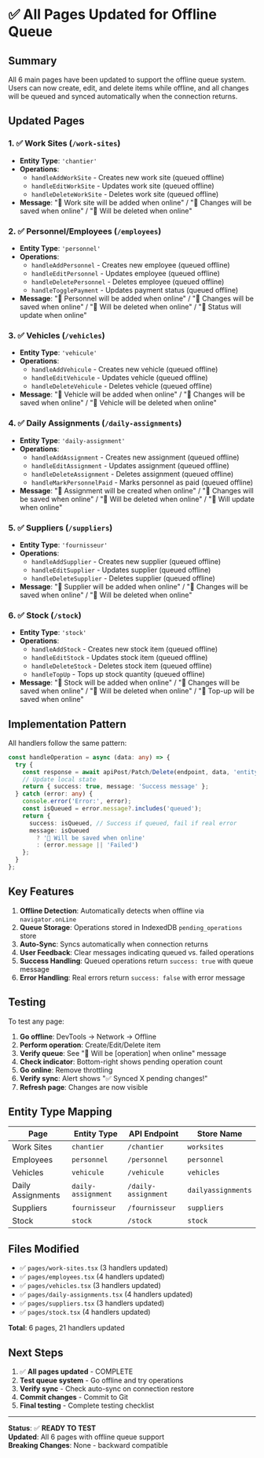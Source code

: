 # ✅ All Pages Updated for Offline Queue

## Summary

All 6 main pages have been updated to support the offline queue system. Users can now create, edit, and delete items while offline, and all changes will be queued and synced automatically when the connection returns.

## Updated Pages

### 1. ✅ Work Sites (`/work-sites`)
- **Entity Type**: `'chantier'`
- **Operations**:
  - `handleAddWorkSite` - Creates new work site (queued offline)
  - `handleEditWorkSite` - Updates work site (queued offline)
  - `handleDeleteWorkSite` - Deletes work site (queued offline)
- **Message**: "📝 Work site will be added when online" / "📝 Changes will be saved when online" / "📝 Will be deleted when online"

### 2. ✅ Personnel/Employees (`/employees`)
- **Entity Type**: `'personnel'`
- **Operations**:
  - `handleAddPersonnel` - Creates new employee (queued offline)
  - `handleEditPersonnel` - Updates employee (queued offline)
  - `handleDeletePersonnel` - Deletes employee (queued offline)
  - `handleTogglePayment` - Updates payment status (queued offline)
- **Message**: "📝 Personnel will be added when online" / "📝 Changes will be saved when online" / "📝 Will be deleted when online" / "📝 Status will update when online"

### 3. ✅ Vehicles (`/vehicles`)
- **Entity Type**: `'vehicule'`
- **Operations**:
  - `handleAddVehicule` - Creates new vehicle (queued offline)
  - `handleEditVehicule` - Updates vehicle (queued offline)
  - `handleDeleteVehicule` - Deletes vehicle (queued offline)
- **Message**: "📝 Vehicle will be added when online" / "📝 Changes will be saved when online" / "📝 Vehicle will be deleted when online"

### 4. ✅ Daily Assignments (`/daily-assignments`)
- **Entity Type**: `'daily-assignment'`
- **Operations**:
  - `handleAddAssignment` - Creates new assignment (queued offline)
  - `handleEditAssignment` - Updates assignment (queued offline)
  - `handleDeleteAssignment` - Deletes assignment (queued offline)
  - `handleMarkPersonnelPaid` - Marks personnel as paid (queued offline)
- **Message**: "📝 Assignment will be created when online" / "📝 Changes will be saved when online" / "📝 Will be deleted when online" / "📝 Will update when online"

### 5. ✅ Suppliers (`/suppliers`)
- **Entity Type**: `'fournisseur'`
- **Operations**:
  - `handleAddSupplier` - Creates new supplier (queued offline)
  - `handleEditSupplier` - Updates supplier (queued offline)
  - `handleDeleteSupplier` - Deletes supplier (queued offline)
- **Message**: "📝 Supplier will be added when online" / "📝 Changes will be saved when online" / "📝 Will be deleted when online"

### 6. ✅ Stock (`/stock`)
- **Entity Type**: `'stock'`
- **Operations**:
  - `handleAddStock` - Creates new stock item (queued offline)
  - `handleEditStock` - Updates stock item (queued offline)
  - `handleDeleteStock` - Deletes stock item (queued offline)
  - `handleTopUp` - Tops up stock quantity (queued offline)
- **Message**: "📝 Stock will be added when online" / "📝 Changes will be saved when online" / "📝 Will be deleted when online" / "📝 Top-up will be saved when online"

## Implementation Pattern

All handlers follow the same pattern:

```typescript
const handleOperation = async (data: any) => {
  try {
    const response = await apiPost/Patch/Delete(endpoint, data, 'entityType');
    // Update local state
    return { success: true, message: 'Success message' };
  } catch (error: any) {
    console.error('Error:', error);
    const isQueued = error.message?.includes('queued');
    return { 
      success: isQueued, // Success if queued, fail if real error
      message: isQueued 
        ? '📝 Will be saved when online' 
        : (error.message || 'Failed')
    };
  }
};
```

## Key Features

1. **Offline Detection**: Automatically detects when offline via `navigator.onLine`
2. **Queue Storage**: Operations stored in IndexedDB `pending_operations` store
3. **Auto-Sync**: Syncs automatically when connection returns
4. **User Feedback**: Clear messages indicating queued vs. failed operations
5. **Success Handling**: Queued operations return `success: true` with queue message
6. **Error Handling**: Real errors return `success: false` with error message

## Testing

To test any page:

1. **Go offline**: DevTools → Network → Offline
2. **Perform operation**: Create/Edit/Delete item
3. **Verify queue**: See "📝 Will be [operation] when online" message
4. **Check indicator**: Bottom-right shows pending operation count
5. **Go online**: Remove throttling
6. **Verify sync**: Alert shows "✅ Synced X pending changes!"
7. **Refresh page**: Changes are now visible

## Entity Type Mapping

| Page | Entity Type | API Endpoint | Store Name |
|------|-------------|--------------|------------|
| Work Sites | `chantier` | `/chantier` | `worksites` |
| Employees | `personnel` | `/personnel` | `personnel` |
| Vehicles | `vehicule` | `/vehicule` | `vehicles` |
| Daily Assignments | `daily-assignment` | `/daily-assignment` | `dailyassignments` |
| Suppliers | `fournisseur` | `/fournisseur` | `suppliers` |
| Stock | `stock` | `/stock` | `stock` |

## Files Modified

- ✅ `pages/work-sites.tsx` (3 handlers updated)
- ✅ `pages/employees.tsx` (4 handlers updated)
- ✅ `pages/vehicles.tsx` (3 handlers updated)
- ✅ `pages/daily-assignments.tsx` (4 handlers updated)
- ✅ `pages/suppliers.tsx` (3 handlers updated)
- ✅ `pages/stock.tsx` (4 handlers updated)

**Total**: 6 pages, 21 handlers updated

## Next Steps

1. ✅ **All pages updated** - COMPLETE
2. **Test queue system** - Go offline and try operations
3. **Verify sync** - Check auto-sync on connection restore
4. **Commit changes** - Commit to Git
5. **Final testing** - Complete testing checklist

---

**Status**: ✅ **READY TO TEST**  
**Updated**: All 6 pages with offline queue support  
**Breaking Changes**: None - backward compatible
